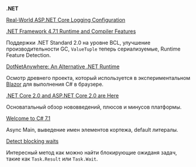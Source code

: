 **.NET**

[Real-World ASP.NET Core Logging Configuration](https://mitchelsellers.com/blogs/2017/10/09/real-world-aspnet-core-logging-configuration)

[.NET Framework 4.7.1 Runtime and Compiler Features](https://blogs.msdn.microsoft.com/dotnet/2017/09/28/net-framework-4-7-1-runtime-and-compiler-features/)

Поддержки .NET Standard 2.0 на уровне BCL, улучшение производительности GC, `ValueTuple` теперь сериализуемые, Runtime Feature Detection.

[DotNetAnywhere: An Alternative .NET Runtime](http://mattwarren.org/2017/10/19/DotNetAnywhere-an-Alternative-.NET-Runtime/)

Осмотр древнего проекта, который используется в экспериментальном [Blazor](https://github.com/SteveSanderson/Blazor) для выполнения C# в браузере.

[.NET Core 2.0 and ASP.NET Core 2.0 are Here](https://weblog.west-wind.com/posts/2017/Oct/22/NET-Core-20-and-ASPNET-20-Core-are-finally-here)

Основатальный обзор нововведений, плюсов и минусов платформы.

[Welcome to C# 7.1](https://blogs.msdn.microsoft.com/dotnet/2017/10/31/welcome-to-c-7-1/)

Async Main, выведение имен элементов кортежа, default литералы.

[Detect blocking waits](https://github.com/dotnet/corefx/issues/8931#issuecomment-337354565)

Интересный метод как можно найти блокирующие ожиданя задач, такие как `Task.Result` или `Task.Wait`.